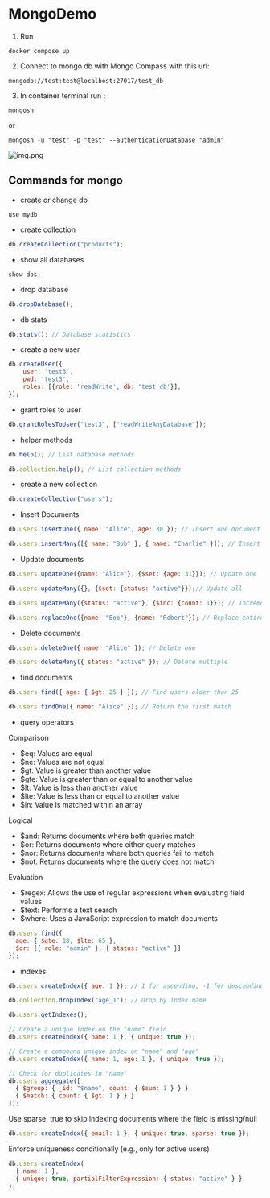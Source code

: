 # MongoDemo

1. Run 

```docker compose up```

2. Connect to mongo db with Mongo Compass with this url:

```mongodb://test:test@localhost:27017/test_db```

3. In container terminal run :
  
```mongosh```

   or

   ```mongosh -u "test" -p "test" --authenticationDatabase "admin"```

![img.png](img.png)

## Commands for mongo

* create or change db

```
use mydb
```

* create collection

```js
db.createCollection("products");
````

* show all databases

```
show dbs; 
```

* drop database

```js
db.dropDatabase();
```

* db stats

```js
db.stats(); // Database statistics
```

* create a new user

```js
db.createUser({
    user: 'test3',
    pwd: 'test3',
    roles: [{role: 'readWrite', db: 'test_db'}],
});
```

* grant roles to user

```js
db.grantRolesToUser("test3", ["readWriteAnyDatabase"]);
```

* helper methods

```js
db.help(); // List database methods

db.collection.help(); // List collection methods
```

* create a new collection

```js
db.createCollection("users");
```

* Insert Documents

```js
db.users.insertOne({ name: "Alice", age: 30 }); // Insert one document

db.users.insertMany([{ name: "Bob" }, { name: "Charlie" }]); // Insert multiple
```

* Update documents

```js
db.users.updateOne({name: "Alice"}, {$set: {age: 31}}); // Update one

db.users.updateMany({}, {$set: {status: "active"}});// Update all

db.users.updateMany({status: "active"}, {$inc: {count: 1}}); // Increment

db.users.replaceOne({name: "Bob"}, {name: "Robert"}); // Replace entire doc
```

* Delete documents

```js
db.users.deleteOne({ name: "Alice" }); // Delete one

db.users.deleteMany({ status: "active" }); // Delete multiple
```

* find documents

```js
db.users.find({ age: { $gt: 25 } }); // Find users older than 25

db.users.findOne({ name: "Alice" }); // Return the first match
```

* query operators

Comparison

* $eq: Values are equal
* $ne: Values are not equal
* $gt: Value is greater than another value
* $gte: Value is greater than or equal to another value
* $lt: Value is less than another value
* $lte: Value is less than or equal to another value
* $in: Value is matched within an array

Logical


* $and: Returns documents where both queries match
* $or: Returns documents where either query matches
* $nor: Returns documents where both queries fail to match
* $not: Returns documents where the query does not match


Evaluation

* $regex: Allows the use of regular expressions when evaluating field values
* $text: Performs a text search
* $where: Uses a JavaScript expression to match documents

```js
db.users.find({
  age: { $gte: 18, $lte: 65 },
  $or: [{ role: "admin" }, { status: "active" }]
});
```

* indexes

```js
db.users.createIndex({ age: 1 }); // 1 for ascending, -1 for descending

db.collection.dropIndex("age_1"); // Drop by index name
```

```js
db.users.getIndexes();
```

```js
// Create a unique index on the "name" field
db.users.createIndex({ name: 1 }, { unique: true });
```

```js
// Create a compound unique index on "name" and "age"
db.users.createIndex({ name: 1, age: 1 }, { unique: true });
```

```js
// Check for duplicates in "name"
db.users.aggregate([
  { $group: { _id: "$name", count: { $sum: 1 } } },
  { $match: { count: { $gt: 1 } } }
]);
```

Use sparse: true to skip indexing documents where the field is missing/null

```js
db.users.createIndex({ email: 1 }, { unique: true, sparse: true });
```

Enforce uniqueness conditionally (e.g., only for active users)

```js
db.users.createIndex(
  { name: 1 },
  { unique: true, partialFilterExpression: { status: "active" } }
);
```